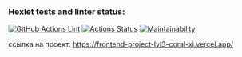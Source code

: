 ### Hexlet tests and linter status:

[![GitHub Actions Lint](https://github.com/Denesterio/frontend-project-lvl3/actions/workflows/github-actions-my.yml/badge.svg)](https://github.com/Denesterio/frontend-project-lvl3/actions/workflows/github-actions-my.yml)
[![Actions Status](https://github.com/Denesterio/frontend-project-lvl3/workflows/hexlet-check/badge.svg)](https://github.com/Denesterio/frontend-project-lvl3/actions)
[![Maintainability](https://api.codeclimate.com/v1/badges/e7b95493c7daa3b91ff7/maintainability)](https://codeclimate.com/github/Denesterio/frontend-project-lvl3/maintainability)

ссылка на проект: https://frontend-project-lvl3-coral-xi.vercel.app/
